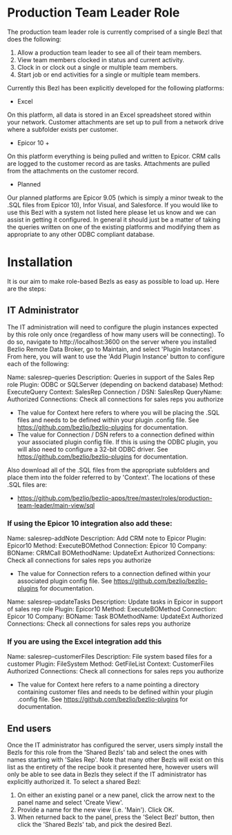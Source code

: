 # Production Team Leader Role

The production team leader role is currently comprised of a single Bezl that does the following:

1. Allow a production team leader to see all of their team members.
2. View team members clocked in status and current activity.
3. Clock in or clock out a single or multiple team members.
4. Start job or end activities for a single or multiple team members.

Currently this Bezl has been explicitly developed for the following platforms:

* Excel

On this platform, all data is stored in an Excel spreadsheet stored within your network.  Customer attachments are set up to pull from a network drive where a subfolder exists per customer.

* Epicor 10 +

On this platform everything is being pulled and written to Epicor.  CRM calls are logged to the customer record as are tasks.  Attachments are pulled from the attachments on the customer record.

* Planned

Our planned platforms are Epicor 9.05 (which is simply a minor tweak to the .SQL files from Epicor 10), Infor Visual, and Salesforce.  If you would like to use this Bezl with a system not listed here please let us know and we can assist in getting it configured.  In general it should just be a matter of taking the queries written on one of the existing platforms and modifying them as appropriate to any other ODBC compliant database.

# Installation

It is our aim to make role-based Bezls as easy as possible to load up.  Here are the steps:

## IT Administrator

The IT administration will need to configure the plugin instances expected by this role only once (regardless of how many users will be connecting).  To do so, navigate to http://localhost:3600 on the server where you installed Bezlio Remote Data Broker, go to Maintain, and select 'Plugin Instances'.  From here, you will want to use the 'Add Plugin Instance' button to configure each of the following:

Name: salesrep-queries
Description: Queries in support of the Sales Rep role
Plugin: ODBC or SQLServer (depending on backend database)
Method: ExecuteQuery
Context: SalesRep
Connection / DSN: SalesRep
QueryName: <leave blank>
Authorized Connections: Check all connections for sales reps you authorize

* The value for Context here refers to where you will be placing the .SQL files and needs to be defined within your plugin .config file.  See https://github.com/bezlio/bezlio-plugins for documentation.
* The value for Connection / DSN refers to a connection defined within your associated plugin config file.  If this is using the ODBC plugin, you will also need to configure a 32-bit ODBC driver.    See https://github.com/bezlio/bezlio-plugins for documentation.

Also download all of the .SQL files from the appropriate subfolders and place them into the folder referred to by 'Context'.  The locations of these .SQL files are:
* https://github.com/bezlio/bezlio-apps/tree/master/roles/production-team-leader/main-view/sql

### If using the Epicor 10 integration also add these:
Name: salesrep-addNote
Description: Add CRM note to Epicor
Plugin: Epicor10
Method: ExecuteBOMethod
Connection: Epicor 10
Company: <Your Epicor Company ID>
BOName: CRMCall
BOMethodName: UpdateExt
Authorized Connections: Check all connections for sales reps you authorize

* The value for Connection refers to a connection defined within your associated plugin config file.  See https://github.com/bezlio/bezlio-plugins for documentation.

Name: salesrep-updateTasks
Description: Update tasks in Epicor in support of sales rep role
Plugin: Epicor10
Method: ExecuteBOMethod
Connection: Epicor 10
Company: <Your Epicor Company ID>
BOName: Task
BOMethodName: UpdateExt
Authorized Connections: Check all connections for sales reps you authorize

### If you are using the Excel integration add this
Name: salesrep-customerFiles
Description: File system based files for a customer
Plugin: FileSystem
Method: GetFileList
Context: CustomerFiles
Authorized Connections: Check all connections for sales reps you authorize

* The value for Context here refers to a name pointing a directory containing customer files and needs to be defined within your plugin .config file.  See https://github.com/bezlio/bezlio-plugins for documentation.

## End users
Once the IT administrator has configured the server, users simply install the Bezls for this role from the 'Shared Bezls' tab and select the ones with names starting with 'Sales Rep'.  Note that many other Bezls will exist on this list as the entirety of the recipe book it presented here, however users will only be able to see data in Bezls they select if the IT administrator has explicitly authorized it.  To select a shared Bezl:

1. On either an existing panel or a new panel, click the arrow next to the panel name and select 'Create View'.
2. Provide a name for the new view (i.e. 'Main').  Click OK.
3. When returned back to the panel, press the 'Select Bezl' button, then click the 'Shared Bezls' tab, and pick the desired Bezl.